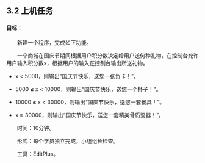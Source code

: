 ## 3.2  上机任务



#### 目标：

 

&emsp;&emsp;新建一个程序，完成如下功能。

&emsp;&emsp;一个商城在国庆节期间根据用户积分数决定给用户送何种礼物，在控制台允许用户输入积分数x，根据用户的输入在控制台输出所送礼物。

- x < 5000，则输出“国庆节快乐，送您一张贺卡！”。

- 5000 **≤** x < 10000，则输出“国庆节快乐，送您一个杯子！”。

- 10000 **≤** x < 30000，则输出“国庆节快乐，送您一套餐具！”。

- x **≥** 30000，则输出“国庆节快乐，送您一套精美骨质瓷器！”。



&emsp;&emsp;时间：10分钟。

 



&emsp;&emsp;形式：每个学员独立完成，小组组长检查。

 



&emsp;&emsp;工具：EditPlus。

 





